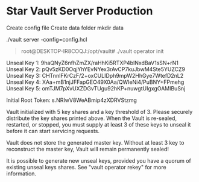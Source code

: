 # Star Vault Server Production

Create config file
Create data folder
mkdir data

./vault server -config=config.hcl


>root@DESKTOP-IR8COQJ:/opt/vault# ./vault operator init

Unseal Key 1: 9haQNyZ6nfhZmZX/raHhKi5RTXP4bINxdBaV1sSN+rN1
Unseal Key 2: pQv5zKD0OqjYhYEvNYex3rAvCP7kuJbwM4Ste5YUZCZ9
Unseal Key 3: CHTnnIFKrCzF/2+oxCULIDph9mpW2HhGye7WtefD2nL2
Unseal Key 4: XAa+mB1njJFFapGEO49X0Aa/QWIeNi4/PuBNY+FPmehg
Unseal Key 5: omTJM7pXvUXZDGvTUgu92hKP+nuwgtUIgxgOAMIBuSnj

Initial Root Token: s.NRIwV8WeABmip4zXDRVStzmg

Vault initialized with 5 key shares and a key threshold of 3. Please securely
distribute the key shares printed above. When the Vault is re-sealed,
restarted, or stopped, you must supply at least 3 of these keys to unseal it
before it can start servicing requests.

Vault does not store the generated master key. Without at least 3 key to
reconstruct the master key, Vault will remain permanently sealed!

It is possible to generate new unseal keys, provided you have a quorum of
existing unseal keys shares. See "vault operator rekey" for more information.